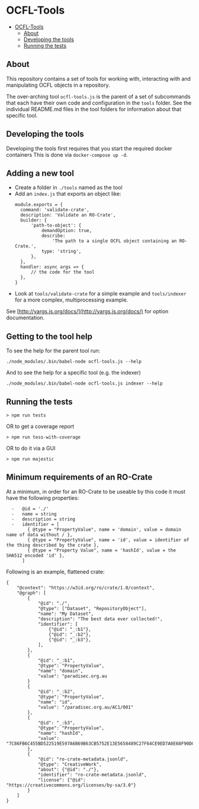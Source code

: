 # OCFL-Tools

-   [OCFL-Tools](#ocfl-tools)
    -   [About](#about)
    -   [Developing the tools](#developing-the-tools)
    -   [Running the tests](#running-the-tests)

## About

This repository contains a set of tools for working with, interacting with and manipulating OCFL objects in a repository.

The over-arching tool `ocfl-tools.js` is the parent of a set of subcommands that each have their own code and configuration in the `tools` folder. See the individual README.md files in the tool folders for information about that specific tool.

## Developing the tools

Developing the tools first requires that you start the required docker containers This is done via `docker-compose up -d`.

## Adding a new tool

-   Create a folder in `./tools` named as the tool
-   Add an `index.js` that exports an object like:
    ```
    module.exports = {
      command: 'validate-crate',
      description: 'Validate an RO-Crate',
      builder: {
          'path-to-object': {
              demandOption: true,
              describe:
                  'The path to a single OCFL object containing an RO-Crate.',
              type: 'string',
          },
      },
      handler: async args => {
          // the code for the tool
      },
    }
    ```
-   Look at `tools/validate-crate` for a simple example and `tools/indexer` for a more complex, multiprocessing example.

See [http://yargs.js.org/docs/](http://yargs.js.org/docs/) for option documentation.

## Getting to the tool help

To see the help for the parent tool run:

```
./node_modules/.bin/babel-node ocfl-tools.js --help
```

And to see the help for a specific tool (e.g. the indexer)

```
./node_modules/.bin/babel-node ocfl-tools.js indexer --help
```

## Running the tests

```
> npm run tests
```

OR to get a coverage report

```
> npm run tess-with-coverage
```

OR to do it via a GUI

```
> npm run majestic
```

## Minimum requirements of an RO-Crate

At a minimum, in order for an RO-Crate to be useable by this code it must have the following properties:

```
  -   @id = './'
  -   name = string
  -   description = string
  -   identifier = [
        { @type = "PropertyValue", name = 'domain', value = domain name of data without / },
        { @type = "PropertyValue", name = 'id', value = identifier of the thing described by the crate },
        { @type = "Property Value", name = 'hashId', value = the SHA512 encoded 'id' },
      ]
```

Following is an example, flattened crate:

```
{
    "@context": "https://w3id.org/ro/crate/1.0/context",
    "@graph": [
        {
            "@id": "./",
            "@type": ["Dataset", "RepositoryObject"],
            "name": "My Dataset",
            "description": "The best data ever collected!",
            "identifier": [
                {"@id": "_:b1"},
                {"@id": "_:b2"},
                {"@id": "_:b3"},
            ],
        },
        {
            "@id": "_:b1",
            "@type": "PropertyValue",
            "name": "domain",
            "value": "paradisec.org.au
        }
        {
            "@id": "_:b2",
            "@type": "PropertyValue",
            "name": "id",
            "value": "/paradisec.org.au/AC1/001"
        },
        {
            "@id": "_:b3",
            "@type": "PropertyValue",
            "name": "hashId",
            "value": "7C86FB6C455BD522519E597A6B69B63CB5752E13E5658489C27F64CE9ED7A0E68F90DCE7BDE727BDAB4F3E059D46F78125BDFAE859A7FDA09250644765168C66"
        },
        {
            "@id": "ro-crate-metadata.jsonld",
            "@type": "CreativeWork",
            "about": {"@id": "./"},
            "identifier": "ro-crate-metadata.jsonld",
            "license": {"@id": "https://creativecommons.org/licenses/by-sa/3.0"}
        }
    ]
}

```
